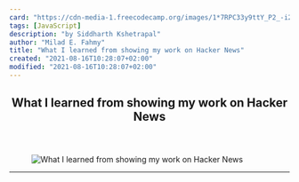 ```yaml
---
card: "https://cdn-media-1.freecodecamp.org/images/1*7RPC33y9ttY_P2_-i2rPSw.jpeg"
tags: [JavaScript]
description: "by Siddharth Kshetrapal"
author: "Milad E. Fahmy"
title: "What I learned from showing my work on Hacker News"
created: "2021-08-16T10:28:07+02:00"
modified: "2021-08-16T10:28:07+02:00"
---
```

<div class="site-wrapper">
<main id="site-main" class="site-main outer">
<div class="inner">
<article class="post-full post tag-javascript tag-node tag-web-development tag-programming tag-tech ">
<header class="post-full-header">
<h1 class="post-full-title">What I learned from showing my work on Hacker News</h1>
</header>
<figure class="post-full-image">
<picture>
<source media="(max-width: 700px)" sizes="1px" srcset="data:image/gif;base64,R0lGODlhAQABAIAAAAAAAP///yH5BAEAAAAALAAAAAABAAEAAAIBRAA7 1w">
<source media="(min-width: 701px)" sizes="(max-width: 800px) 400px,
(max-width: 1170px) 700px,
1400px" srcset="https://cdn-media-1.freecodecamp.org/images/1*7RPC33y9ttY_P2_-i2rPSw.jpeg 300w,
https://cdn-media-1.freecodecamp.org/images/1*7RPC33y9ttY_P2_-i2rPSw.jpeg 600w,
https://cdn-media-1.freecodecamp.org/images/1*7RPC33y9ttY_P2_-i2rPSw.jpeg 1000w,
https://cdn-media-1.freecodecamp.org/images/1*7RPC33y9ttY_P2_-i2rPSw.jpeg 2000w">
<img onerror="this.style.display='none'" src="https://cdn-media-1.freecodecamp.org/images/1*7RPC33y9ttY_P2_-i2rPSw.jpeg" alt="What I learned from showing my work on Hacker News">
</picture>
</figure>
<section class="post-full-content">
<div class="post-content medium-migrated-article">
</div>
<hr>
</section>
</article>
</div>
</main>
</div>
<!-- Google Tag Manager (noscript) -->
<!-- End Google Tag Manager (noscript) -->
